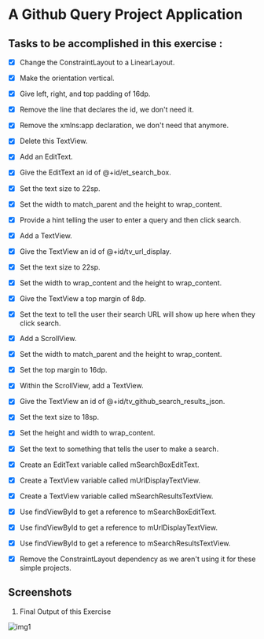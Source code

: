 # A Github Query Project Application

## Tasks to be accomplished in this exercise :
- [x] Change the ConstraintLayout to a LinearLayout.
- [x] Make the orientation vertical.
- [x] Give left, right, and top padding of 16dp.
- [x] Remove the line that declares the id, we don't need it.
- [x] Remove the xmlns:app declaration, we don't need that anymore.
- [x] Delete this TextView.
- [x] Add an EditText.
- [x] Give the EditText an id of @+id/et_search_box.
- [x] Set the text size to 22sp.
- [x] Set the width to match_parent and the height to wrap_content.
- [x] Provide a hint telling the user to enter a query and then click search.
- [x] Add a TextView.
- [x] Give the TextView an id of @+id/tv_url_display.
- [x] Set the text size to 22sp.
- [x] Set the width to wrap_content and the height to wrap_content.
- [x] Give the TextView a top margin of 8dp.
- [x] Set the text to tell the user their search URL will show up here when they click search.
- [x] Add a ScrollView.
- [x] Set the width to match_parent and the height to wrap_content.
- [x] Set the top margin to 16dp.
- [x] Within the ScrollView, add a TextView.
- [x] Give the TextView an id of @+id/tv_github_search_results_json.
- [x] Set the text size to 18sp.
- [x] Set the height and width to wrap_content.
- [x] Set the text to something that tells the user to make a search.
- [x] Create an EditText variable called mSearchBoxEditText.
- [x] Create a TextView variable called mUrlDisplayTextView.
- [x] Create a TextView variable called mSearchResultsTextView.
- [x] Use findViewById to get a reference to mSearchBoxEditText.
- [x] Use findViewById to get a reference to mUrlDisplayTextView.
- [x] Use findViewById to get a reference to mSearchResultsTextView.
- [x] Remove the ConstraintLayout dependency as we aren't using it for these simple projects.



## Screenshots
1. Final Output of this Exercise

![img1](https://github.com/kuluruvineeth/CoreAndroidConcepts/blob/GithubRepoSearch/CreateLayout/Screenshots/img.png)
